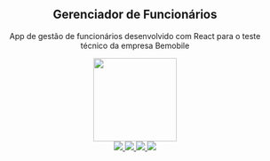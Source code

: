 <h2 align="center">Gerenciador de Funcionários</h2>

<p align="center">App de gestão de funcionários desenvolvido com React para o teste técnico da empresa Bemobile</p>
<div align="center">
  <img src="https://cdn.iconscout.com/icon/free/png-256/react-1-282599.png" width="150px" height="150px" />
</div>
<div align="center">
  <a href="https://www.linkedin.com/in/rafaelalvesdemedeirosteixeira/">
    <img src="https://img.shields.io/badge/LinkedIn-0077B5?style=for-the-badge&logo=linkedin&logoColor=white" />
  </a>
  <a href="https://github.com/teixeira83/">
    <img src="https://img.shields.io/badge/GitHub-100000?style=for-the-badge&logo=github&logoColor=white" />
  </a>
  <a href="https://pt-br.reactjs.org/">
    <img src="https://img.shields.io/badge/React-20232A?style=for-the-badge&logo=react&logoColor=61DAFB"  />
  </a>
  <a href="https://github.com/typicode/json-server">
    <img src="https://img.shields.io/badge/JsonServer-D2691E?style=for-the-badge&logo=json&logoColor=white"   />
  </a>
</div>

